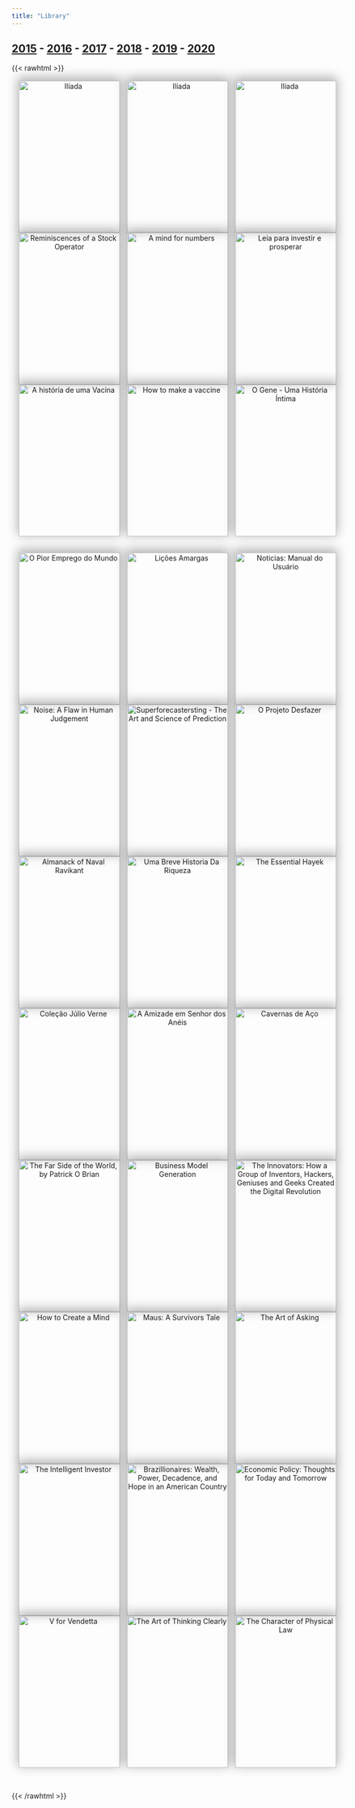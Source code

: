 ```yaml
---
title: "Library"
---
```


[2015](/library/2015) - [2016](/library/2016) - [2017](/library/2017) - [2018](/library/2018) - [2019](/library/2019) - [2020](/library/2020)
------------------
{{< rawhtml >}}
<style>
article.books { width: 100% }
.bookshelf { margin: 2rem auto; text-align: center; position: relative; }
.book-grid { z-index: 2; position: relative; -webkit-transform: translateY(-15px); transform: translateY(-15px); }
.book-grid ul { list-style: none; padding: 0; margin: 0; display: grid; grid-template-columns: repeat(3, 1fr); }
/*.book-grid ul li {  padding-left: 1.5em; }*/
.book-grid ul img { display: block; box-shadow: 0px -5px 20px 2px rgba(0, 0, 0, 0.3); width: 200px; height: 300px; -o-object-fit: cover; object-fit: cover; }
.book-description { width: 200px; background-color: #000; height: 300px; font-size: 1em; padding: 5px;}
.book-description a { color: #fff; word-break: normal }
.shelf { position: absolute; bottom: 0; left: 0; width: 100%; height: 1rem; background-color: #f9f9f9; border-radius: 2px; z-index: 3; }
.shelf-shadows { position: absolute; bottom: 0; left: 0; width: 100%; height: 1rem; border-radius: 2px; z-index: 1;
  box-shadow: 0px -5px 3px 0px rgba(170, 170, 170, 0.2), 0px 15px 20px 0px rgba(170, 170, 170, 0.7), 0px 5px 5px 0px rgba(119, 119, 119, 0.3);
}

.book-grid ul li .book-description { display: none; }
.book-grid ul li:hover img { display: none; }
.book-grid ul li:hover { margin-bottom: -3em !important; }
.book-grid ul li:hover .book-description { display: block; }

@media screen and (max-width: 1024px) {
        .book-grid ul { grid-template-columns: repeat(3, 1fr); }
        .book-grid ul li {  padding-left: 1.0em; }
}

@media screen and (max-width: 800px) {
        .book-grid ul { grid-template-columns: repeat(1, 1fr); }
        .book-grid ul li {  padding-bottom: 1.5em; }
        .shelf-shadows, .shelf { display: none;}
        article { margin-bottom: -5em !important; }
}
</style>
<section>
<article class="books">
        <div class="bookshelf">
                <div class="book-grid">
                        <ul>
                                <li>
                                        <a href="/library/iliada/">
                                                <img src="/images/livro-iliada.jpg" alt="Ilíada" class="book-image">
                                        </a>
                                        <p class="book-description">
                                                <a href="/library/iliada/">Ilíada</a>
                                                <span><br>Homero</span>
                                        </p>
                                </li>
                                <li>
                                        <a href="/library/iliada/">
                                                <img src="/images/livro-iliada.jpg" alt="Ilíada" class="book-image">
                                        </a>
                                        <p class="book-description">
                                                <a href="/library/iliada/">Ilíada</a>
                                                <span><br>Homero</span>
                                        </p>
                                </li>
                                <li>
                                        <a href="/library/iliada/">
                                                <img src="/images/livro-iliada.jpg" alt="Ilíada" class="book-image">
                                        </a>
                                        <p class="book-description">
                                                <a href="/library/iliada/">Ilíada</a>
                                                <span><br>Homero</span>
                                        </p>
                                </li>
                        </ul>
                </div>
        <div class="book-grid">
        <ul>
                <li>
                        <a href="https://digitalgarden.guidopercu.dev/lef%C3%A8vre1923reminiscencesofastockoperator.html">
                                <img src="/images/ReminiscencesOfAStockOperator.jpg" alt="Reminiscences of a Stock Operator" class="book-image">
                        </a>
                        <p class="book-description">
                                <a href="https://digitalgarden.guidopercu.dev/lef%C3%A8vre1923reminiscencesofastockoperator.html">Reminiscences of a Stock Operator</a>
                                <span><br>Edwin Lefèvre</span>
                        </p>
                </li>
                <li>
                        <a href="https://digitalgarden.guidopercu.dev/oakley2014mindfornumbers.html">
                                <img src="/images/a-mind-for-numbers.jpg" alt="A mind for numbers" class="book-image">
                        </a>
                        <p class="book-description">
                                <a href="https://digitalgarden.guidopercu.dev/oakley2014mindfornumbers.html">A mind for numbers</a>
                                <span><br>Oakley</span>
                        </p>
                </li>
                <li>
                        <a href="/library/livro-leia-para-investir-e-prosperar/">
                                <img src="/images/livro-leia-para-investir-e-prosperar.jpg" alt="Leia para investir e prosperar" class="book-image">
                        </a>
                        <p class="book-description">
                                <a href="/library/livro-leia-para-investir-e-prosperar/">Leia para investir e prosperar</a>
                                <span><br>Jean Tosetto</span>
                        </p>
                </li>
                <li>
                        <a href="https://digitalgarden.guidopercu.dev/SueAnnCostaClemens2021HistoriaDeUmaVacina.html">
                                <img src="/images/a-historia-de-uma-vacina.jpg" alt="A história de uma Vacina" class="book-image">
                        </a>
                        <p class="book-description">
                                <a href="/library/anotacoes-sobre-historia-de-uma-vacina/">A história de uma Vacina</a>
                                <span><br>Sue Ann Costa Clemens (<a href="https://digitalgarden.guidopercu.dev/SueAnnCostaClemens2021HistoriaDeUmaVacina.html">notes</a>)</span>
                        </p>
                </li>
                <li>
                                        <a href="/library/anotacoes-sobre-historia-de-uma-vacina/">
                                                <img src="/images/book-how-to-make-a-vaccine.jpg" alt="How to make a vaccine" class="book-image">
                                        </a>
                                        <p class="book-description">
                                                <a href="/library/anotacoes-sobre-historia-de-uma-vacina/">How to make a vaccine</a>
                                                <span><br>John Rhodes</span>
                                        </p>
                </li>
                <li>
                        <a href="/library/livro-o-gene-uma-historia-intima/">
                                <img src="/images/livro-o-gene.jpg" alt="O Gene - Uma História Íntima" class="book-image">
                        </a>
                        <p class="book-description">
                                <a href="/library/livro-o-gene-uma-historia-intima/">O Gene - Uma História Íntima</a>
                                <span><br>Siddhartha Mukherjee</span>
                        </p>
                </li>
        </ul>
        </div>
        <div class="bookshelf">
                        <div class="book-grid">
                        <ul>
                                <li>
                                        <a href="/library/o-pior-emprego-do-mundo/">
                                                <img src="/images/o-pior-emprego-do-mundo.jpg" alt="O Pior Emprego do Mundo" class="book-image">
                                        </a>
                                        <p class="book-description">
                                                <a href="/library/o-pior-emprego-do-mundo/">O Pior Emprego do Mundo</a>
                                                <span><br>Thomas Traumman</span>
                                        </p>
                                </li>
                                <li>
                                        <a href="/library/licoes-amargas/">
                                                <img src="/images/livros-gustavo-franco.jpg" alt="Lições Amargas" class="book-image">
                                        </a>
                                        <p class="book-description">
                                                <a href="/library/licoes-amargas/">Lições Amargas</a>
                                                <span><br>Gustavo Franco</span>
                                        </p>
                                </li>
                                <li>
                                        <a href="/library/livro-noticias-manual-do-usuario/">
                                                <img src="/images/livro-noticias.jpg" alt="Noticias: Manual do Usuário" class="book-image">
                                        </a>
                                        <p class="book-description">
                                                <a href="/library/livro-noticias-manual-do-usuario/">Noticias: Manual do Usuário</a>
                                                <span><br>Alain de Botton</span>
                                        </p>
                                </li>
                        </ul>
                </div>
                <div class="book-grid">
                        <ul>
                                <li>
                                        <a href="/library/book-review-noise-a-flaw-in-human-judgment/">
                                                <img src="/images/noise-book.jpg" alt="Noise: A Flaw in Human Judgement" class="book-image">
                                        </a>
                                        <p class="book-description">
                                                <a href="/library/book-review-noise-a-flaw-in-human-judgment/">Noise: A Flaw in Human Judgement</a>
                                                <span><br>Daniel Kahneman, Olivier Sibony, Cass R. Sunstein</span>
                                        </p>
                                </li>
                                <li>
                                        <!-- <a href="/library/superforecastersting/"> -->
                                        <a href="https://digitalgarden.guidopercu.dev/tetlock2015superforecasting.html" target="_blank">
                                                <img src="/images/superforecastersting.jpg" alt="Superforecastersting - The Art and Science of Prediction" class="book-image">
                                        </a>
                                        <p class="book-description">
                                                <a href="https://digitalgarden.guidopercu.dev/tetlock2015superforecasting.html">Superforecastersting - The Art and Science of Prediction</a>
                                                <span><br>Tetlock and Gardner</span>
                                        </p>
                                </li>
                                <li>
                                        <a href="/library/o-projeto-desfazer/">
                                                <img src="/images/o-projeto-desfazer.jpg" alt="O Projeto Desfazer" class="book-image">
                                        </a>
                                        <p class="book-description">
                                                <a href="/library/o-projeto-desfazer/">O Projeto Desfazer</a>
                                        </p>
                                </li>
                        </ul>
                </div>
                <div class="book-grid">
                        <ul>
                                <li>
                                        <a href="/library/almanack-of-naval-ravikant/">
                                                <img src="/images/almanack-naval.jpg" alt="Almanack of Naval Ravikant" class="book-image">
                                        </a>
                                        <p class="book-description">
                                                <a href="/library/almanack-of-naval-ravikant/">Almanack of Naval Ravikant</a>
                                        </p>
                                </li>
                                <li>
                                        <a href="/library/uma-breve-historia-da-riqueza/">
                                                <img src="/images/uma-breve-historia-riqueza.jpeg" alt="Uma Breve Historia Da Riqueza" class="book-image">
                                        </a>
                                        <p class="book-description">
                                                <a href="/library/uma-breve-historia-da-riqueza/">Uma Breve Historia Da Riqueza</a>
                                        </p>
                                </li>
                                <li>
                                        <a href="/library/essential-hayek/">
                                                <img src="/images/book-essential-hayek.jpg" alt="The Essential Hayek" class="book-image">
                                        </a>
                                        <p class="book-description">
                                                <a href="/library/essential-hayek/">The Essential Hayek</a>
                                        </p>
                                </li>
                        </ul>
                </div>
            <div class="book-grid">
                    <ul>
                        <li>
                                <a href="/library/colecao-julio-verne/">
                                        <img src="/images/book-julio-verne.jpg" alt="Coleção Júlio Verne" class="book-image">
                                </a>
                                <p class="book-description">
                                        <a href="/library/colecao-julio-verne/">Coleção Júlio Verne</a>
                                </p>
                        </li>
                        <li>
                                <a href="/library/a-amizade-em-o-senhor-dos-aneis/">
                                        <img src="/images/book-amizade-senhor-dos-aneis.jpg" alt="A Amizade em Senhor dos Anéis" class="book-image">
                                </a>
                                <p class="book-description">
                                        <a href="/library/a-amizade-em-o-senhor-dos-aneis/">A Amizade em Senhor dos Anéis</a>
                                </p>
                        </li>
                        <li>
                                <a href="/library/caveras-de-aco-isaac-asimov/">
                                        <img src="/images/book-cavernas-de-aco.jpg" alt="Cavernas de Aço" class="book-image">
                                </a>
                                <p class="book-description">
                                        <a href="/library/caveras-de-aco-isaac-asimov/">Cavernas de Aço</a>
                                </p>
                        </li>
                    </ul>
            </div>
            <div class="book-grid">
                    <ul>
                        <li>
                                <a href="/library/2015/">
                                        <img src="/images/book-the-far-side-of-the-world.jpg" alt="The Far Side of the World, by Patrick O Brian" class="book-image">
                                </a>
                                <p class="book-description">
                                        <a href="/library/2015/">The Far Side of the World, by Patrick O Brian</a>
                                </p>
                        </li>
                        <li>
                                <a href="/library/2015/">
                                        <img src="/images/book-businness-model-generation.jpg" alt="Business Model Generation" class="book-image">
                                </a>
                                <p class="book-description">
                                        <a href="/library/2015/">Business Model Generation</a>
                                </p>
                        </li>
                        <li>
                                <a href="/library/2015/">
                                        <img src="/images/book-the-inovators.jpg" alt="The Innovators: How a Group of Inventors, Hackers, Geniuses and Geeks Created the Digital Revolution" class="book-image">
                                </a>
                                <p class="book-description">
                                        <a href="/library/2015/">The Innovators: How a Group of Inventors, Hackers, Geniuses and Geeks Created the Digital Revolution</a>
                                </p>
                        </li>
                    </ul>
            </div>
            <div class="book-grid">
                    <ul>
                        <li>
                                <a href="/library/2015/">
                                        <img src="/images/book-how-to-create-a-mind.jpg" alt="How to Create a Mind" class="book-image">
                                </a>
                                <p class="book-description">
                                        <a href="/library/2015/">How to Create a Mind</a>
                                </p>
                        </li>
                        <li>
                                <a href="/library/2015/">
                                        <img src="/images/book-maus.jpg" alt="Maus: A Survivors Tale" class="book-image">
                                </a>
                                <p class="book-description">
                                        <a href="/library/2015/">Maus: A Survivors Tale</a>
                                </p>
                        </li>
                        <li>
                                <a href="/library/2015/">
                                        <img src="/images/book-the-art-of-asking.jpg" alt="The Art of Asking" class="book-image">
                                </a>
                                <p class="book-description">
                                        <a href="/library/2015/">The Art of Asking</a>
                                </p>
                        </li>
                    </ul>
            </div>
            <div class="book-grid">
                    <ul>
                        <li>
                                <a href="/library/2015/">
                                        <img src="/images/book-the-intelligent-investor.jpg" alt="The Intelligent Investor" class="book-image">
                                </a>
                                <p class="book-description">
                                        <a href="/library/2015/">The Intelligent Investor</a>
                                </p>
                        </li>
                        <li>
                                <a href="/library/2015/">
                                        <img src="/images/book-brazillionaires.jpg" alt="Brazillionaires: Wealth, Power, Decadence, and Hope in an American Country" class="book-image">
                                </a>
                                <p class="book-description">
                                        <a href="/library/2015/">Brazillionaires: Wealth, Power, Decadence, and Hope in an American Country</a>
                                </p>
                        </li>
                        <li>
                                <a href="/library/2015/">
                                        <img src="/images/book-economic-policy.jpg" alt="Economic Policy: Thoughts for Today and Tomorrow" class="book-image">
                                </a>
                                <p class="book-description">
                                        <a href="/library/2015/">Economic Policy: Thoughts for Today and Tomorrow</a>
                                </p>
                        </li>
                    </ul>
            </div>
            <div class="book-grid">
                    <ul>
                        <li>
                                <a href="/library/2015/">
                                        <img src="/images/book-v.jpg" alt="V for Vendetta" class="book-image">
                                </a>
                                <p class="book-description">
                                        <a href="/library/2015/">V for Vendetta</a>
                                </p>
                        </li>
                        <li>
                                <a href="/library/2015/">
                                        <img src="/images/book-the-art-of-thinking-clearly.jpg" alt="The Art of Thinking Clearly" class="book-image">
                                </a>
                                <p class="book-description">
                                        <a href="/library/2015/">The Art of Thinking Clearly</a>
                                </p>
                        </li>
                        <li>
                                <a href="/library/2015/">
                                        <img src="/images/book-the-character-of-physical-law.jpg" alt="The Character of Physical Law" class="book-image">
                                </a>
                                <p class="book-description">
                                        <a href="/library/2015/">The Character of Physical Law</a>
                                </p>
                        </li>
                    </ul>
            </div>
    </div>
    </article>
</section>
{{< /rawhtml >}}